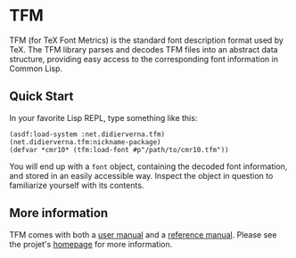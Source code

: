 # TFM
TFM (for TeX Font Metrics) is the standard font description format used by
TeX. The TFM library parses and decodes TFM files into an abstract data
structure, providing easy access to the corresponding font information in
Common Lisp.

## Quick Start
In your favorite Lisp REPL, type something like this:
```
(asdf:load-system :net.didierverna.tfm)
(net.didierverna.tfm:nickname-package)
(defvar *cmr10* (tfm:load-font #p"/path/to/cmr10.tfm"))
```
You will end up with a `font` object, containing the decoded font information,
and stored in an easily accessible way. Inspect the object in question to
familiarize yourself with its contents.

## More information
TFM comes with both a
[user manual](https://www.lrde.epita.fr/~didier/software/lisp/tfm/user/)
and a
[reference manual](https://www.lrde.epita.fr/~didier/software/lisp/tfm/reference/).
Please see the projet's
[homepage](https://www.lrde.epita.fr/~didier/software/lisp/misc.php#tfm)
for more information.
